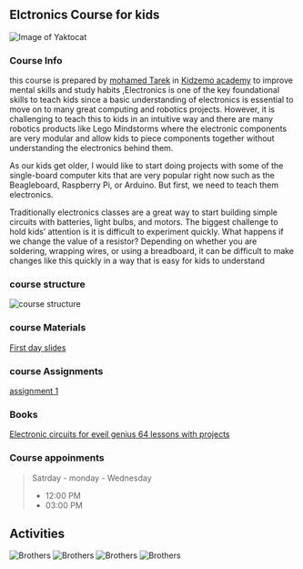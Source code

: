 ## Elctronics Course for kids 

![Image of Yaktocat](https://www.safaribooksonline.com/library/view/electronics-for-kids/9781492017479/images/common01.jpg)

### Course Info

this course is prepared by [mohamed Tarek](https://kotozship.blogspot.com/) in [Kidzemo academy](https://ar-ar.facebook.com/Kidzemo.Academy/) to improve mental skills and study habits ,Electronics is one of the key foundational skills to teach kids since a basic understanding of electronics is essential to move on to many great computing and robotics projects. However, it is challenging to teach this to kids in an intuitive way and there are many robotics products like Lego Mindstorms where the electronic components are very modular and allow kids to piece components together without understanding the electronics behind them.

As our kids get older, I would like to start doing projects with some of the single-board computer kits that are very popular right now such as the Beagleboard, Raspberry Pi, or Arduino. But first, we need to teach them electronics.

Traditionally electronics classes are a great way to start building simple circuits with batteries, light bulbs, and motors. The biggest challenge to hold kids’ attention is it is difficult to experiment quickly. What happens if we change the value of a resistor? Depending on whether you are soldering, wrapping wires, or using a breadboard, it can be difficult to make changes like this quickly in a way that is easy for kids to understand 

### course structure

![course structure](https://image.ibb.co/dv9A2J/d.png)


### course Materials
[First day slides](https://drive.google.com/file/d/1HeCYUOFKsiPrlb5N9OdwGaoVp5CS0qhy/view?usp=sharing)
### course Assignments
[assignment 1](https://drive.google.com/file/d/1wfTuAsv0-dDg6vS2Rul8BrYB_MNll2FW/view?usp=sharing)
### Books 
[Electronic circuits for eveil genius 64 lessons with projects](https://drive.google.com/file/d/1uYQ3PFaqfWo1i9iB0cs_pjxejLHk3pPC/view?usp=sharing)

### Course appoinments 
> Satrday - monday - Wednesday  
> - 12:00 PM 
> - 03:00 PM

## Activities

![Brothers](https://image.ibb.co/cLzFMd/IMG_20180704_211309.jpg)
![Brothers](https://image.ibb.co/mDPt7J/IMG_20180704_211343.jpg)
![Brothers](https://image.ibb.co/dNBC1d/IMG_20180704_211500.jpg)
![Brothers](https://image.ibb.co/ntcfnJ/IMG_20180704_211535.jpg)
